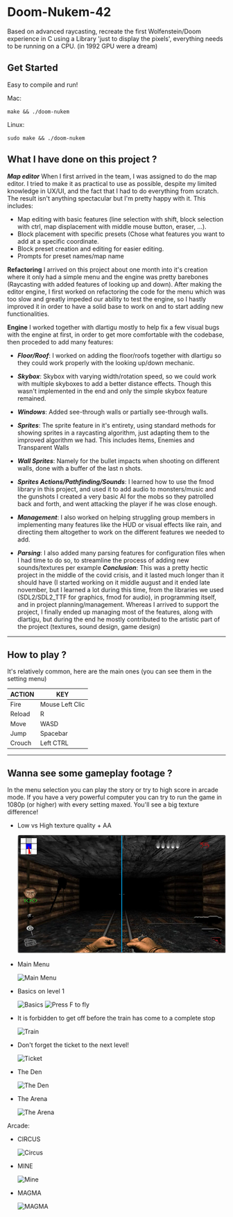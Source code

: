 # Doom-Nukem-42
Based on advanced raycasting, recreate the first Wolfenstein/Doom experience in C using a Library 'just to display the pixels', everything needs to be running on a CPU. (in 1992 GPU were a dream)

## **Get Started**

Easy to compile and run!

Mac:
```
make && ./doom-nukem
```

Linux:
```
sudo make && ./doom-nukem
```



## **What I have done on this project ?**

***Map editor***
When I first arrived in the team, I was assigned to do the map editor. I tried to make it as practical to use as possible, despite my limited knowledge in UX/UI, and the fact that I had to do everything from scratch. The result isn't anything spectacular but I'm pretty happy with it.
This includes:
 - Map editing with basic features (line selection with shift, block selection with ctrl, map displacement with middle mouse button, eraser, ...).
 - Block placement with specific presets (Chose what features you want to add at a specific coordinate.
 - Block preset creation and editing for easier editing.
 - Prompts for preset names/map name

**Refactoring**
I arrived on this project about one month into it's creation where it only had a simple menu and the engine was pretty barebones (Raycasting with added features of looking up and down).
After making the editor engine, I first worked on refactoring the code for the menu which was too slow and greatly impeded our ability to test the engine, so I hastly improved it in order to have a solid base to work on and to start adding new functionalities.

**Engine**
I worked together with dlartigu mostly to help fix a few visual bugs with the engine at first, in order to get more comfortable with the codebase, then proceded to add many features:
- ***Floor/Roof***:
  I worked on adding the floor/roofs together with dlartigu so they could work properly with the looking up/down mechanic.
- ***Skybox***:
  Skybox with varying width/rotation speed, so we could work with multiple skyboxes to add a better distance effects. Though this wasn't implemented in the end and     only the simple skybox feature remained.

- ***Windows***:
   Added see-through walls or partially see-through walls.

- ***Sprites***:
  The sprite feature in it's entirety, using standard methods for showing sprites in a raycasting algorithm, just adapting them to the improved algorithm we had.
  This includes Items, Enemies and Transparent Walls
- ***Wall Sprites***:
  Namely for the bullet impacts when shooting on different walls, done with a buffer of the last n shots.

- ***Sprites Actions/Pathfinding/Sounds***:
  I learned how to use the fmod library in this project, and used it to add audio to monsters/music and the gunshots
  I created a very basic AI for the mobs so they patrolled back and forth, and went attacking the player if he was close enough.

- ***Management***:
  I also worked on helping struggling group members in implementing many features like the HUD or visual effects like rain, and directing them altogether to work on 
  the different features we needed to add.

- ***Parsing***:
  I also added many parsing features for configuration files when I had time to do so, to streamline the process of adding new sounds/textures per example
***Conclusion***:
  This was a pretty hectic project in the middle of the covid crisis, and it lasted much longer than it should have (I started working on it middle august and it     ended late november, but I learned a lot during this time, from the libraries we used (SDL2/SDL2_TTF for graphics, fmod for audio), in programming itself, and in project planning/management. Whereas I arrived to support the project, I finally ended up managing most of the features, along with dlartigu, but during the end he mostly contributed to the artistic part of the project (textures, sound design, game design)
------

## **How to play ?**

It's relatively common, here are the main ones (you can see them in the setting menu)

| ACTION | KEY             |
| ------ | --------------- |
| Fire   | Mouse Left Clic |
| Reload | R               |
| Move   | WASD            |
| Jump   | Spacebar        |
| Crouch | Left CTRL       |

------

## **Wanna see some gameplay footage ?**

In the menu selection you can play the story or try to high score in arcade mode.
If you have a very powerful computer you can try to run the game in 1080p (or higher) with every setting maxed. You'll see a big texture difference!

- Low vs High texture quality + AA

  ![Low vs High](https://github.com/dlartigu/Doom-Nukem-42/blob/main/gif/lowvshigh.png)
  

- Main Menu

  ![Main Menu](https://github.com/dlartigu/Doom-Nukem-42/blob/main/gif/Menu.gif)

- Basics on level 1

  ![Basics](https://github.com/dlartigu/Doom-Nukem-42/blob/main/gif/level1/1.gif)
  ![Press F to fly](https://github.com/dlartigu/Doom-Nukem-42/blob/main/gif/level1/2.gif)

- It is forbidden to get off before the train has come to a complete stop

  ![Train](https://github.com/dlartigu/Doom-Nukem-42/blob/main/gif/level2/1.gif)

- Don't forget the ticket to the next level!

  ![Ticket](https://github.com/dlartigu/Doom-Nukem-42/blob/main/gif/level3/2.gif)

- The Den

  ![The Den](https://github.com/dlartigu/Doom-Nukem-42/blob/main/gif/level3/1.gif)

- The Arena

  ![The Arena](https://github.com/dlartigu/Doom-Nukem-42/blob/main/gif/levelfinal/1.gif)

Arcade:

- CIRCUS

  ![Circus](https://github.com/dlartigu/Doom-Nukem-42/blob/main/gif/arcade1/1.gif)

- MINE

  ![Mine](https://github.com/dlartigu/Doom-Nukem-42/blob/main/gif/arcade2/1.gif)

- MAGMA

  ![MAGMA](https://github.com/dlartigu/Doom-Nukem-42/blob/main/gif/arcade3/1.gif)







